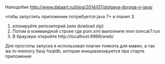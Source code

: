 Наподобие http://www.dataart.ru/blog/2014/07/dolgaya-doroga-v-java/

чтобы запустить приложение потребуется java 7+ и maven 3.
1) клонируйте репозиторий.(или dowload zip)
2) Потом в коммандной строке где pom.xml выполните mvn tomcat7:run
3) В браузере откройте http://localhost:9966/wwb/

Для простоты запуска я использовал плагин томкэта для мавен, а так же
in-memory базу hsqldb, которая инициализируется при старте приложения

